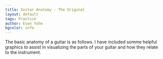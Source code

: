 ```yaml
---
title: Guitar Anatomy - The Original
layout: default
tags: Practice
author: Evan Yohe
bgcolor: info
---
```


The basic anatomy of a guitar is as follows. I have included somme helpful graphics to assist in visualizing the parts of your guitar and how they relate to the instrument.